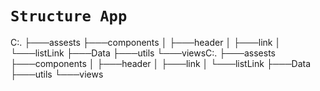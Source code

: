 # `Structure App`

C:.
├───assests
├───components
│   ├───header
│   ├───link
│   └───listLink
├───Data
├───utils
└───viewsC:.
├───assests
├───components
│   ├───header
│   ├───link
│   └───listLink
├───Data
├───utils
└───views
